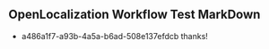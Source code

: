 ## OpenLocalization Workflow Test MarkDown
* a486a1f7-a93b-4a5a-b6ad-508e137efdcb thanks!

<!--HONumber=Jul16_HO4-->


